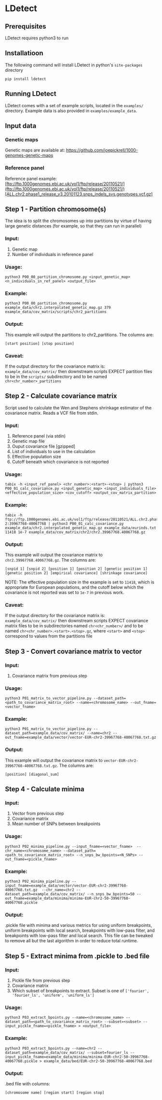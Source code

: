 # LDetect

## Prerequisites

LDetect requires python3 to run

## Installatioon

The following command will install LDetect in python's ```site-packages``` directory

```
pip install ldetect
```

## Running LDetect

LDetect comes with a set of example scripts, located in the ```examples/``` directory. Example data is also provided in ```examples/example_data```.

## Input data

### Genetic maps

Genetic maps are available at:
https://github.com/joepickrell/1000-genomes-genetic-maps

### Reference panel

Reference panel example:
[ftp://ftp.1000genomes.ebi.ac.uk/vol1/ftp/release/20110521/](ftp://ftp.1000genomes.ebi.ac.uk/vol1/ftp/release/20110521/)[ALL.chr2.phase1_release_v3.20101123.snps_indels_svs.genotypes.vcf.gz]

## Step 1 - Partition chromosome(s)

The idea is to split the chromosomes up into partitions by virtue of having large genetic distances (for example, so that they can run in parallel)

### Input:

1. Genetic map
2. Number of individuals in reference panel

### Usage:

```
python3 P00_00_partition_chromosome.py <input_genetic_map> <n_individuals_in_ref_panel> <output_file>
```

### Example:

```
python3 P00_00_partition_chromosome.py example_data/chr2.interpolated_genetic_map.gz 379 example_data/cov_matrix/scripts/chr2_partitions
```

### Output:

This example will output the partitions to chr2_partitions. The columns are:

```[start position] [stop position]```


### Caveat:

If the output directory for the covariance matrix is:
```example_data/cov_matrix/```
then downstream scripts EXPECT partition files to be in the ```scripts/``` subdirectory and to be named ```chr<chr_number>_partitions```

## Step 2 - Calculate covariance matrix

Script used to calculate the Wen and Stephens shrinkage estimator of the covariance matrix. Reads a VCF file from stdin.

### Input:

1. Reference panel (via stdin)
2. Genetic map file
3. Ouput covariance file [gzipped]
4. List of individuals to use in the calculation
5. Effective population size
6. Cutoff beneath which covariance is not reported

### Usage:

```
tabix -h <input_ref_panel> <chr_number>:<start>-<stop> | python3 P00_01_calc_covariance.py <input_genetic_map> <input_individuals_file> <effective_population_size> <cov_cutoff> <output_cov_matrix_partition>
```

### Example:

```
tabix -h ftp://ftp.1000genomes.ebi.ac.uk/vol1/ftp/release/20110521/ALL.chr2.phase1_release_v3.20101123.snps_indels_svs.genotypes.vcf.gz 2:39967768-40067768 | python3 P00_01_calc_covariance.py example_data/chr2.interpolated_genetic_map.gz example_data/eurinds.txt 11418 1e-7 example_data/cov_matrix/chr2/chr2.39967768.40067768.gz
```

### Output:

This example will output the covariance matrix to ```chr2.39967768.40067768.gz```. The columns are:

```[snpid 1] [snpid 2] [position 1] [position 2] [genetic position 1] [genetic position 2] [empirical covariance] [shrinkage covariance]```

NOTE: The effective population size in the example is set to ```11418```, which is appropriate for European populations, and the cutoff below which the covariance is not reported was set to ```1e-7``` in previous work.

### Caveat:

If the output directory for the covariance matrix is:
```example_data/cov_matrix/```
then downstream scripts EXPECT covariance matrix files to be in subdirectories named ```chr<chr_number>/``` and to be named ```chr<chr_number>.<start>.<stop>.gz```, where ```<start>``` and ```<stop>``` correspond to values from the partitions file

## Step 3 - Convert covariance matrix to vector

### Input:

1. Covariance matrix from previous step

### Usage:

```python3 P01_matrix_to_vector_pipeline.py --dataset_path=<path_to_covariance_matrix_root> --name=<chromosome_name> --out_fname=<vector_fname>```

### Example:

```python3 P01_matrix_to_vector_pipeline.py --dataset_path=example_data/cov_matrix/ --name=chr2 --out_fname=example_data/vector/vector-EUR-chr2-39967768-40067768.txt.gz```

### Output:

This example will output the covariance matrix to ```vector-EUR-chr2-39967768-40067768.txt.gz```. The columns are:

```[position] [diagonal_sum]```

## Step 4 - Calculate minima

### Input:

1. Vector from previous step
2. Covariance matrix
3. Mean number of SNPs between breakpoints

### Usage:

```
python3 P02_minima_pipeline.py --input_fname=<vector_fname>  --chr_name=<chromosome_name> --dataset_path=<path_to_covariance_matrix_root> --n_snps_bw_bpoints=<N_SNPs> --out_fname=<pickle_fname>
```

### Example:

```
python3 P02_minima_pipeline.py --input_fname=example_data/vector/vector-EUR-chr2-39967768-40067768.txt.gz  --chr_name=chr2 --dataset_path=example_data/cov_matrix/ --n_snps_bw_bpoints=50 --out_fname=example_data/minima/minima-EUR-chr2-50-39967768-40067768.pickle
```

### Output:

.pickle file with minima and various metrics for using uniform breakpoints, uniform breakpoints with local search, breakpoints with low-pass filter, and breakpoints with low-pass filter and local search. This file can be tweaked to remove all but the last algorithm in order to reduce total runtime.

## Step 5 - Extract minima from .pickle to .bed file

### Input:

1. Pickle file from previous step
2. Covariance matrix
3. Which subset of breakpoints to extract. Subset is one of ```['fourier', 'fourier_ls', 'uniform', 'uniform_ls']```

### Usage:

```
python3 P03_extract_bpoints.py --name=<chromosome_name> --dataset_path=<path_to_covariance_matrix_root> --subset=<subset> --input_pickle_fname=<pickle_fname> > <output_file>
```

### Example:

```
python3 P03_extract_bpoints.py --name=chr2 --dataset_path=example_data/cov_matrix/ --subset=fourier_ls --input_pickle_fname=example_data/minima/minima-EUR-chr2-50-39967768-40067768.pickle > example_data/bed/EUR-chr2-50-39967768-40067768.bed
```

### Output:

.bed file with columns:

```[chromosome name] [region start] [region stop]```